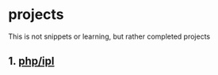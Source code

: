 # projects
This is not snippets or learning, but rather completed projects

## 1. [php/ipl](php/ipl/README.md)
